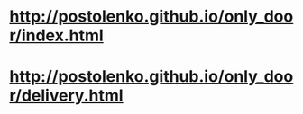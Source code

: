 # http://postolenko.github.io/only_door/index.html
# http://postolenko.github.io/only_door/delivery.html